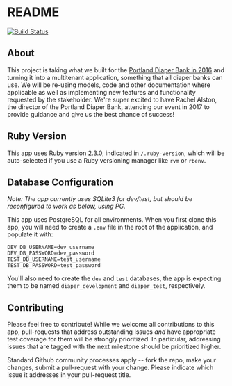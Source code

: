 # README

[![Build Status](https://travis-ci.org/rubyforgood/pdx_diaper.svg?branch=master)](https://travis-ci.org/rubyforgood/pdx_diaper)

## About

This project is taking what we built for the [Portland Diaper Bank in 2016](https://github.com/rubyforgood/pdx_diaper) and turning it into a multitenant application, something that all diaper banks can use. We will be re-using models, code and other documentation where applicable as well as implementing new features and functionality requested by the stakeholder. We're super excited to have Rachel Alston, the director of the Portland Diaper Bank, attending our event in 2017 to provide guidance and give us the best chance of success!

## Ruby Version
This app uses Ruby version 2.3.0, indicated in `/.ruby-version`, which will be auto-selected if you use a Ruby versioning manager like `rvm` or `rbenv`.

## Database Configuration
*Note: The app currently uses SQLite3 for dev/test, but should be reconfigured to work as below, using PG.*

This app uses PostgreSQL for all environments. When you first clone this app, you will need to create a `.env` file in the root of the application, and populate it with:

```
DEV_DB_USERNAME=dev_username
DEV_DB_PASSWORD=dev_password
TEST_DB_USERNAME=test_username
TEST_DB_PASSWORD=test_password
```

You'll also need to create the `dev` and `test` databases, the app is expecting them to be named `diaper_development` and `diaper_test`, respectively.

## Contributing
Please feel free to contribute! While we welcome all contributions to this app, pull-requests that address outstanding Issues *and* have appropriate test coverage for them will be strongly prioritized. In particular, addressing issues that are tagged with the next milestone should be prioritized higher.

Standard Github community processes apply -- fork the repo, make your changes, submit a pull-request with your change. Please indicate which issue it addresses in your pull-request title.
